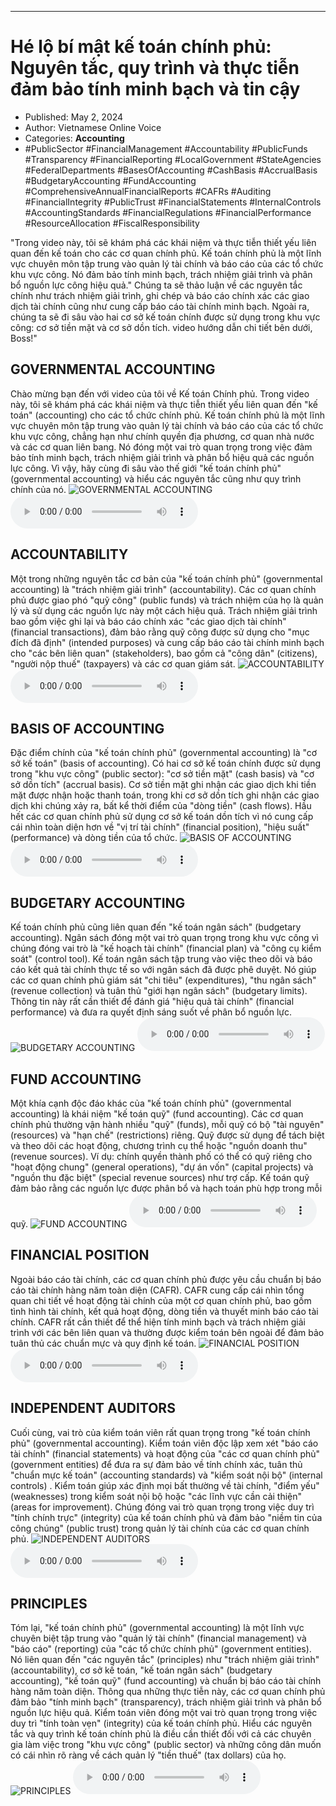 
---

# Hé lộ bí mật kế toán chính phủ: Nguyên tắc, quy trình và thực tiễn đảm bảo tính minh bạch và tin cậy

- Published: May 2, 2024
- Author: Vietnamese Online Voice
- Categories: **Accounting**
- #PublicSector #FinancialManagement #Accountability #PublicFunds #Transparency #FinancialReporting #LocalGovernment #StateAgencies #FederalDepartments #BasesOfAccounting #CashBasis #AccrualBasis #BudgetaryAccounting #FundAccounting #ComprehensiveAnnualFinancialReports #CAFRs #Auditing #FinancialIntegrity #PublicTrust #FinancialStatements #InternalControls #AccountingStandards #FinancialRegulations #FinancialPerformance #ResourceAllocation #FiscalResponsibility

"Trong video này, tôi sẽ khám phá các khái niệm và thực tiễn thiết yếu liên quan đến kế toán cho các cơ quan chính phủ. Kế toán chính phủ là một lĩnh vực chuyên môn tập trung vào quản lý tài chính và báo cáo của các tổ chức khu vực công. Nó đảm bảo tính minh bạch, trách nhiệm giải trình và phân bổ nguồn lực công hiệu quả." Chúng ta sẽ thảo luận về các nguyên tắc chính như trách nhiệm giải trình, ghi chép và báo cáo chính xác các giao dịch tài chính cũng như cung cấp báo cáo tài chính minh bạch. Ngoài ra, chúng ta sẽ đi sâu vào hai cơ sở kế toán chính được sử dụng trong khu vực công: cơ sở tiền mặt và cơ sở dồn tích. video hướng dẫn chi tiết bên dưới, Boss!"


## GOVERNMENTAL ACCOUNTING

Chào mừng bạn đến với video của tôi về Kế toán Chính phủ. Trong video này, tôi sẽ khám phá các khái niệm và thực tiễn thiết yếu liên quan đến "kế toán" (accounting) cho các tổ chức chính phủ. Kế toán chính phủ là một lĩnh vực chuyên môn tập trung vào quản lý tài chính và báo cáo của các tổ chức khu vực công, chẳng hạn như chính quyền địa phương, cơ quan nhà nước và các cơ quan liên bang. Nó đóng một vai trò quan trọng trong việc đảm bảo tính minh bạch, trách nhiệm giải trình và phân bổ hiệu quả các nguồn lực công. Vì vậy, hãy cùng đi sâu vào thế giới "kế toán chính phủ" (governmental accounting) và hiểu các nguyên tắc cũng như quy trình chính của nó.
![GOVERNMENTAL ACCOUNTING](https://http-archiver-apis-production-80.schnworks.com/storage/images/transitions/2024-05-02/transition-8766920212-Montserrat-Regular-4A148C.jpg)
<audio controls>
    <source src="https://http-archiver-apis-production-80.schnworks.com/storage/storage/audio/file-8372372063.mp3" type="audio/mpeg">
</audio>



## ACCOUNTABILITY

Một trong những nguyên tắc cơ bản của "kế toán chính phủ" (governmental accounting) là "trách nhiệm giải trình" (accountability). Các cơ quan chính phủ được giao phó "quỹ công" (public funds) và trách nhiệm của họ là quản lý và sử dụng các nguồn lực này một cách hiệu quả. Trách nhiệm giải trình bao gồm việc ghi lại và báo cáo chính xác "các giao dịch tài chính" (financial transactions), đảm bảo rằng quỹ công được sử dụng cho "mục đích đã định" (intended purposes) và cung cấp báo cáo tài chính minh bạch cho "các bên liên quan" (stakeholders), bao gồm cả "công dân" (citizens), "người nộp thuế" (taxpayers) và các cơ quan giám sát.
![ACCOUNTABILITY](https://http-archiver-apis-production-80.schnworks.com/storage/images/transitions/2024-05-02/transition--32006977111-Montserrat-Bold-512DA8.jpg)
<audio controls>
    <source src="https://http-archiver-apis-production-80.schnworks.com/storage/storage/audio/file-3946678251.mp3" type="audio/mpeg">
</audio>



## BASIS OF ACCOUNTING

Đặc điểm chính của "kế toán chính phủ" (governmental accounting) là "cơ sở kế toán" (basis of accounting). Có hai cơ sở kế toán chính được sử dụng trong "khu vực công" (public sector): "cơ sở tiền mặt" (cash basis) và "cơ sở dồn tích" (accrual basis). Cơ sở tiền mặt ghi nhận các giao dịch khi tiền mặt được nhận hoặc thanh toán, trong khi cơ sở dồn tích ghi nhận các giao dịch khi chúng xảy ra, bất kể thời điểm của "dòng tiền" (cash flows). Hầu hết các cơ quan chính phủ sử dụng cơ sở kế toán dồn tích vì nó cung cấp cái nhìn toàn diện hơn về "vị trí tài chính" (financial position), "hiệu suất" (performance) và dòng tiền của tổ chức.
![BASIS OF ACCOUNTING](https://http-archiver-apis-production-80.schnworks.com/storage/images/transitions/2024-05-02/transition-42972192289-Montserrat-ExtraBold-7B1FA2.jpg)
<audio controls>
    <source src="https://http-archiver-apis-production-80.schnworks.com/storage/storage/audio/file-3336203326.mp3" type="audio/mpeg">
</audio>



## BUDGETARY ACCOUNTING

Kế toán chính phủ cũng liên quan đến "kế toán ngân sách" (budgetary accounting). Ngân sách đóng một vai trò quan trọng trong khu vực công vì chúng đóng vai trò là "kế hoạch tài chính" (financial plan) và "công cụ kiểm soát" (control tool). Kế toán ngân sách tập trung vào việc theo dõi và báo cáo kết quả tài chính thực tế so với ngân sách đã được phê duyệt. Nó giúp các cơ quan chính phủ giám sát "chi tiêu" (expenditures), "thu ngân sách" (revenue collection) và tuân thủ "giới hạn ngân sách" (budgetary limits). Thông tin này rất cần thiết để đánh giá "hiệu quả tài chính" (financial performance) và đưa ra quyết định sáng suốt về phân bổ nguồn lực.
![BUDGETARY ACCOUNTING](https://http-archiver-apis-production-80.schnworks.com/storage/images/transitions/2024-05-02/transition-13414327091-Montserrat-Thin-7B1FA2.jpg)
<audio controls>
    <source src="https://http-archiver-apis-production-80.schnworks.com/storage/storage/audio/file-43878336558.mp3" type="audio/mpeg">
</audio>



## FUND ACCOUNTING

Một khía cạnh độc đáo khác của "kế toán chính phủ" (governmental accounting) là khái niệm "kế toán quỹ" (fund accounting). Các cơ quan chính phủ thường vận hành nhiều "quỹ" (funds), mỗi quỹ có bộ "tài nguyên" (resources) và "hạn chế" (restrictions) riêng. Quỹ được sử dụng để tách biệt và theo dõi các hoạt động, chương trình cụ thể hoặc "nguồn doanh thu" (revenue sources). Ví dụ: chính quyền thành phố có thể có quỹ riêng cho "hoạt động chung" (general operations), "dự án vốn" (capital projects) và "nguồn thu đặc biệt" (special revenue sources) như trợ cấp. Kế toán quỹ đảm bảo rằng các nguồn lực được phân bổ và hạch toán phù hợp trong mỗi quỹ.
![FUND ACCOUNTING](https://http-archiver-apis-production-80.schnworks.com/storage/images/transitions/2024-05-02/transition-19151081405-Montserrat-Black-004895.jpg)
<audio controls>
    <source src="https://http-archiver-apis-production-80.schnworks.com/storage/storage/audio/file-11109933727.mp3" type="audio/mpeg">
</audio>



## FINANCIAL POSITION

Ngoài báo cáo tài chính, các cơ quan chính phủ được yêu cầu chuẩn bị báo cáo tài chính hàng năm toàn diện (CAFR). CAFR cung cấp cái nhìn tổng quan chi tiết về hoạt động tài chính của một cơ quan chính phủ, bao gồm tình hình tài chính, kết quả hoạt động, dòng tiền và thuyết minh báo cáo tài chính. CAFR rất cần thiết để thể hiện tính minh bạch và trách nhiệm giải trình với các bên liên quan và thường được kiểm toán bên ngoài để đảm bảo tuân thủ các chuẩn mực và quy định kế toán.
![FINANCIAL POSITION](https://http-archiver-apis-production-80.schnworks.com/storage/images/transitions/2024-05-02/transition--17432793386-Montserrat-Bold-512DA8.jpg)
<audio controls>
    <source src="https://http-archiver-apis-production-80.schnworks.com/storage/storage/audio/file-41744059040.mp3" type="audio/mpeg">
</audio>



## INDEPENDENT AUDITORS

Cuối cùng, vai trò của kiểm toán viên rất quan trọng trong "kế toán chính phủ" (governmental accounting). Kiểm toán viên độc lập xem xét "báo cáo tài chính" (financial statements) và hoạt động của "các cơ quan chính phủ" (government entities) để đưa ra sự đảm bảo về tính chính xác, tuân thủ "chuẩn mực kế toán" (accounting standards) và "kiểm soát nội bộ" (internal controls) . Kiểm toán giúp xác định mọi bất thường về tài chính, "điểm yếu" (weaknesses) trong kiểm soát nội bộ hoặc "các lĩnh vực cần cải thiện" (areas for improvement). Chúng đóng vai trò quan trọng trong việc duy trì "tính chính trực" (integrity) của kế toán chính phủ và đảm bảo "niềm tin của công chúng" (public trust) trong quản lý tài chính của các cơ quan chính phủ.
![INDEPENDENT AUDITORS](https://http-archiver-apis-production-80.schnworks.com/storage/images/transitions/2024-05-02/transition--15628743225-Montserrat-Medium-512DA8.jpg)
<audio controls>
    <source src="https://http-archiver-apis-production-80.schnworks.com/storage/storage/audio/file-3417965230.mp3" type="audio/mpeg">
</audio>



## PRINCIPLES

Tóm lại, "kế toán chính phủ" (governmental accounting) là một lĩnh vực chuyên biệt tập trung vào "quản lý tài chính" (financial management) và "báo cáo" (reporting) của "các tổ chức chính phủ" (government entities). Nó liên quan đến "các nguyên tắc" (principles) như "trách nhiệm giải trình" (accountability), cơ sở kế toán, "kế toán ngân sách" (budgetary accounting), "kế toán quỹ" (fund accounting) và chuẩn bị báo cáo tài chính hàng năm toàn diện. Thông qua những thực tiễn này, các cơ quan chính phủ đảm bảo "tính minh bạch" (transparency), trách nhiệm giải trình và phân bổ nguồn lực hiệu quả. Kiểm toán viên đóng một vai trò quan trọng trong việc duy trì "tính toàn vẹn" (integrity) của kế toán chính phủ. Hiểu các nguyên tắc và quy trình kế toán chính phủ là điều cần thiết đối với cả các chuyên gia làm việc trong "khu vực công" (public sector) và những công dân muốn có cái nhìn rõ ràng về cách quản lý "tiền thuế" (tax dollars) của họ.
![PRINCIPLES](https://http-archiver-apis-production-80.schnworks.com/storage/images/transitions/2024-05-02/transition--97586128075-Montserrat-ExtraBold-7B1FA2.jpg)
<audio controls>
    <source src="https://http-archiver-apis-production-80.schnworks.com/storage/storage/audio/file-16796962491.mp3" type="audio/mpeg">
</audio>

